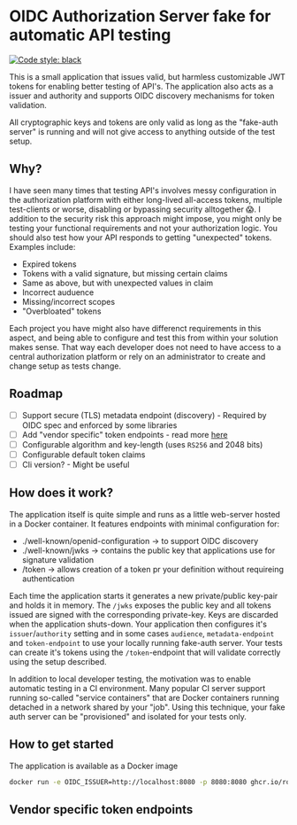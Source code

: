 # OIDC Authorization Server fake for automatic API testing

[![Code style: black](https://img.shields.io/badge/code%20style-black-000000.svg)](https://github.com/psf/black)

This is a small application that issues valid, but harmless customizable JWT tokens for enabling better testing of API's.
The application also acts as a issuer and authority and supports OIDC discovery mechanisms for token validation.

All cryptographic keys and tokens are only valid as long as the "fake-auth server" is running and will not give access to anything outside of the test setup.

## Why?

I have seen many times that testing API's involves messy configuration in the authorization platform with either long-lived all-access tokens, multiple test-clients or worse, disabling or bypassing security alltogether :scream:. 
I addition to the security risk this approach might impose, you might only be testing your functional requirements and not your authorization logic. You should also test how your API responds to getting "unexpected" tokens.
Examples include:
* Expired tokens
* Tokens with a valid signature, but missing certain claims
* Same as above, but with unexpected values in claim
* Incorrect auduence
* Missing/incorrect scopes
* "Overbloated" tokens

Each project you have might also have differenct requirements in this aspect, and being able to configure and test this from within your solution makes sense. That way each developer does not need to have access to a central authorization platform or rely on an administrator to create and change setup as tests change.

## Roadmap

- [ ] Support secure (TLS) metadata endpoint (discovery) -  Required by OIDC spec and enforced by some libraries
- [ ] Add "vendor specific" token endpoints - read more [here](#vendor-specific-token-endpoints)
- [ ] Configurable algorithm and key-length (uses `RS256` and 2048 bits)
- [ ] Configurable default token claims
- [ ] Cli version? - Might be useful

## How does it work?

The application itself is quite simple and runs as a little web-server hosted in a Docker container. It features endpoints with minimal configuration for:
* ./well-known/openid-configuration -> to support OIDC discovery
* ./well-known/jwks -> contains the public key that applications use for signature validation
* /token -> allows creation of a token pr your definition without requireing authentication

Each time the application starts it generates a new private/public key-pair and holds it in memory. The `/jwks` exposes the public key and all tokens issued are signed with the corresponding private-key. Keys are discarded when the application shuts-down. 
Your application then configures it's `issuer`/`authority` setting and in some cases `audience`, `metadata-endpoint` and `token-endpoint` to use your locally running fake-auth server.
Your tests can create it's tokens using the `/token`-endpoint that will validate correctly using the setup described.

In addition to local developer testing, the motivation was to enable automatic testing in a CI environment. 
Many popular CI server support running so-called "service containers" that are Docker containers running detached in a network shared by your "job". 
Using this technique, your fake auth server can be "provisioned" and isolated for your tests only.

## How to get started

The application is available as a Docker image

```bash
docker run -e OIDC_ISSUER=http://localhost:8080 -p 8080:8080 ghcr.io/rogersolsvik/oidc-authorization-server-fake
```

## Vendor specific token endpoints